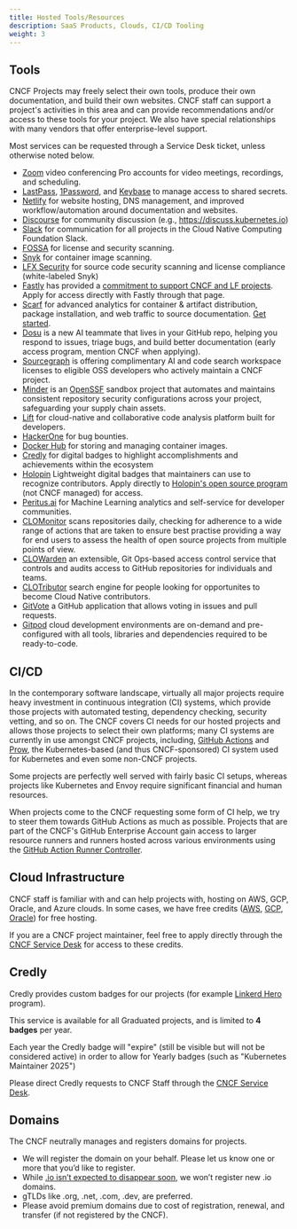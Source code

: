 ```yaml
---
title: Hosted Tools/Resources
description: SaaS Products, Clouds, CI/CD Tooling
weight: 3
---
```


## Tools

CNCF Projects may freely select their own tools, produce their own
documentation, and build their own websites. CNCF staff can support a project's
activities in this area and can provide recommendations and/or access to these
tools for your project. We also have special relationships with many vendors
that offer enterprise-level support.

Most services can be requested through a Service Desk ticket, unless otherwise
noted below.

- [Zoom](https://zoom.us/) video conferencing Pro accounts for video meetings,
  recordings, and scheduling.
- [LastPass](https://www.lastpass.com/),
  [1Password](https://github.com/1Password/1password-teams-open-source), and
  [Keybase](https://keybase.io) to manage access to shared secrets.
- [Netlify](https://netlify.com) for website hosting, DNS management, and
  improved workflow/automation around documentation and websites.
- [Discourse](https://www.discourse.org/) for community discussion (e.g.,
  https://discuss.kubernetes.io)
- [Slack](https://slack.com) for communication for all projects in the Cloud
  Native Computing Foundation Slack.
- [FOSSA](https://fossa.io) for license and security scanning.
- [Snyk](https://snyk.io) for container image scanning.
- [LFX Security](https://lfx.linuxfoundation.org/tools/security/) for source
  code security scanning and license compliance (white-labeled Snyk)
- [Fastly](https://www.fastly.com/) has provided a
  [commitment to support CNCF and LF projects](https://www.fastly.com/blog/fast-forward-were-here-for-the-maintainers/).
  Apply for access directly with Fastly through that page.
- [Scarf](https://scarf.sh) for advanced analytics for container & artifact
  distribution, package installation, and web traffic to source documentation.
  [Get started](https://docs.scarf.sh/quick-start/).
- [Dosu](https://dosu.dev/) is a new AI teammate that lives in your GitHub repo,
  helping you respond to issues, triage bugs, and build better documentation
  (early access program, mention CNCF when applying).
- [Sourcegraph](https://sourcegraph.com/supporting-the-cncf) is offering
  complimentary AI and code search workspace licenses to eligible OSS developers
  who actively maintain a CNCF project.
- [Minder](https://github.com/mindersec) is an [OpenSSF](https://openssf.org/)
  sandbox project that automates and maintains consistent repository security
  configurations across your project, safeguarding your supply chain assets.
- [Lift](https://www.sonatype.com/products/sonatype-lift/) for cloud-native and
  collaborative code analysis platform built for developers.
- [HackerOne](https://www.hackerone.com) for bug bounties.
- [Docker Hub](https://hub.docker.com/) for storing and managing container
  images.
- [Credly](#credly) for digital badges to highlight accomplishments and
  achievements within the ecosystem
- [Holopin](https://www.holopin.io/) Lightweight digital badges that maintainers
  can use to recognize contributors. Apply directly to
  [Holopin's open source program](https://www.holopin.io/opensource) (not CNCF
  managed) for access.
- [Peritus.ai](https://peritus.ai/) for Machine Learning analytics and
  self-service for developer communities.
- [CLOMonitor](https://clomonitor.io) scans repositories daily, checking for
  adherence to a wide range of actions that are taken to ensure best practise
  providing a way for end users to assess the health of open source projects
  from multiple points of view.
- [CLOWarden](https://clowarden.io) an extensible, Git Ops-based access control
  service that controls and audits access to GitHub repositories for individuals
  and teams.
- [CLOTributor](https://clotributor.dev/) search engine for people looking for
  opportunites to become Cloud Native contributors.
- [GitVote](https://github.com/cncf/gitvote) a GitHub application that allows
  voting in issues and pull requests.
- [Gitpod](https://www.gitpod.io/) cloud development environments are on-demand
  and pre-configured with all tools, libraries and dependencies required to be
  ready-to-code.

## CI/CD

In the contemporary software landscape, virtually all major projects require
heavy investment in continuous integration (CI) systems, which provide those
projects with automated testing, dependency checking, security vetting, and so
on. The CNCF covers CI needs for our hosted projects and allows those projects
to select their own platforms; many CI systems are currently in use amongst CNCF
projects, including, [GitHub Actions](https://github.com/features/actions) and
[Prow](https://github.com/kubernetes/test-infra/tree/master/prow), the
Kubernetes-based (and thus CNCF-sponsored) CI system used for Kubernetes and
even some non-CNCF projects.

Some projects are perfectly well served with fairly basic CI setups, whereas
projects like Kubernetes and Envoy require significant financial and human
resources.

When projects come to the CNCF requesting some form of CI help, we try to steer
them towards GitHub Actions as much as possible. Projects that are part of the
CNCF's GitHub Enterprise Account gain access to larger resource runners and
runners hosted across various environments using the
[GitHub Action Runner Controller](https://github.com/actions/actions-runner-controller).

## Cloud Infrastructure

CNCF staff is familiar with and can help projects with, hosting on AWS, GCP,
Oracle, and Azure clouds. In some cases, we have free credits
([AWS](https://www.cncf.io/announcement/2019/11/19/cloud-native-computing-foundation-receives-200000-in-credits-from-amazon-web-services-aws/),
[GCP](https://www.cncf.io/google-cloud-recommits-3m-to-kubernetes/),
[Oracle](https://www.cncf.io/blog/2024/02/02/oracle-oci-credits-are-now-available-to-cncf-projects-here-is-what-you-need-to-know/))
for free hosting.

If you are a CNCF project maintainer, feel free to apply directly through the
[CNCF Service Desk](http://servicedesk.cncf.io) for access to these credits.

## Credly

Credly provides custom badges for our projects (for example
[Linkerd Hero](https://www.youracclaim.com/badges/538d249f-ec6d-4c5c-93f4-44d7c5596b36/twitter)
program).

This service is available for all Graduated projects, and is limited to **4
badges** per year.

Each year the Credly badge will "expire" (still be visible but will not be
considered active) in order to allow for Yearly badges (such as "Kubernetes
Maintainer 2025")

Please direct Credly requests to CNCF Staff through the
[CNCF Service Desk](http://servicedesk.cncf.io).

## Domains

The CNCF neutrally manages and registers domains for projects.

- We will register the domain on your behalf. Please let us know one or more
  that you’d like to register.
- While
  [.io isn’t expected to disappear soon](https://thenewstack.io/what-is-the-future-of-the-io-domain/),
  we won’t register new .io domains.
- gTLDs like .org, .net, .com, .dev, are preferred.
- Please avoid premium domains due to cost of registration, renewal, and
  transfer (if not registered by the CNCF).
